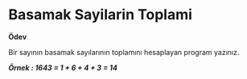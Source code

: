 # Basamak Sayilarin Toplami

**Ödev**

Bir sayının basamak sayılarının toplamını hesaplayan program yazınız.

***Örnek : 1643 = 1 + 6 + 4 + 3 = 14***
